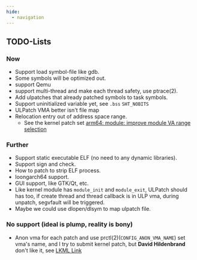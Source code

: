 ```yaml
---
hide:
  - navigation
---
```



## TODO-Lists

### Now

- Support load symbol-file like gdb.
- Some symbols will be optimized out.
- support Qemu
- support multi-thread and make each thread safety, use ptrace(2).
- Add ulpatches that already patched symbols to task symbols.
- Support uninitialized variable yet, see `.bss` `SHT_NOBITS`
- ULPatch VMA better isn't file map
- Relocation entry out of address space range.
  - See the kernel patch set [arm64: module: improve module VA range selection](https://lore.kernel.org/all/20230530110328.2213762-1-mark.rutland@arm.com/)


### Further

- Support static executable ELF (no need to any dynamic libraries).
- Support sign and check.
- How to patch to strip ELF process.
- loongarch64 support.
- GUI support, like GTK/Qt, etc.
- Like kernel module has `module_init` and `module_exit`, ULPatch should has too, if create thread and thread callback is in ULP vma, during unpatch, segvfault will be triggered.
- Maybe we could use dlopen/dlsym to map ulpatch file.


### No support (ideal is plump, reality is bony)

- Anon vma for each patch and use prctl(2)(`CONFIG_ANON_VMA_NAME`) set vma's name, and I try to submit kernel patch, but **David Hildenbrand** don't like it, see [LKML Link](https://lore.kernel.org/lkml/b2f4c084-47dc-4e92-a9e3-daec3f48425d@redhat.com/)
